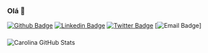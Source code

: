 ### Olá 👋

[![Github Badge](https://img.shields.io/badge/-Github-000?style=flat-square&logo=Github&logoColor=white&link=https://github.com/carolinaestrela)](https://github.com/carolinaestrela)
[![Linkedin Badge](https://img.shields.io/badge/-LinkedIn-blue?style=flat-square&logo=Linkedin&logoColor=white&link=https://www.linkedin.com/in/carolina-estrela/)](https://www.linkedin.com/in/carolina-estrela/)
[![Twitter Badge](https://img.shields.io/badge/-Twitter-1ca0f1?style=flat-square&labelColor=1ca0f1&logo=twitter&logoColor=white&link=https://twitter.com/estceo)](https://twitter.com/estceo)
[![Email Badge](https://img.shields.io/badge/-estrela.carolina%40bol.com.br-brightgreen)]

### 

![Carolina GitHub Stats](https://github-readme-stats.vercel.app/api?username=carolinaestrela&show_icons=true)


